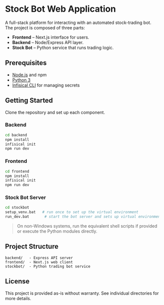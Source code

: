 # Stock Bot Web Application

A full-stack platform for interacting with an automated stock-trading bot. The project is composed of three parts:

- **Frontend** – Next.js interface for users.
- **Backend** – Node/Express API layer.
- **Stock Bot** – Python service that runs trading logic.

## Prerequisites

- [Node.js](https://nodejs.org/) and npm
- [Python 3](https://www.python.org/)
- [Infisical CLI](https://infisical.com/docs/cli) for managing secrets

## Getting Started

Clone the repository and set up each component.

### Backend

```bash
cd backend
npm install
infisical init
npm run dev
```

### Frontend

```bash
cd frontend
npm install
infisical init
npm run dev
```

### Stock Bot Server

```bash
cd stockbot
setup_venv.bat   # run once to set up the virtual environment
run_dev.bat       # start the bot server and sets up virtual environment
```

> On non-Windows systems, run the equivalent shell scripts if provided or execute the Python modules directly.

## Project Structure

```text
backend/   - Express API server
frontend/  - Next.js web client
stockbot/  - Python trading bot service
```

## License

This project is provided as-is without warranty. See individual directories for more details.

